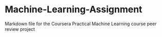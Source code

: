 # Machine-Learning-Assignment
Markdown file for the Coursera Practical Machine Learning course peer review project
